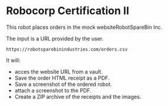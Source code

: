 # Robocorp Certification II

This robot places orders in the mock websiteRobotSpareBin Inc.

The input is a URL provided by the user. 

```https://robotsparebinindustries.com/orders.csv```

It will:
* acces the website URL from a vault.
* Save the order HTML receipt as a PDF.
* Save a screenshot of the ordered robot.
* attach a screenshot to the PDF.
* Create a ZIP archive of the receipts and the images.